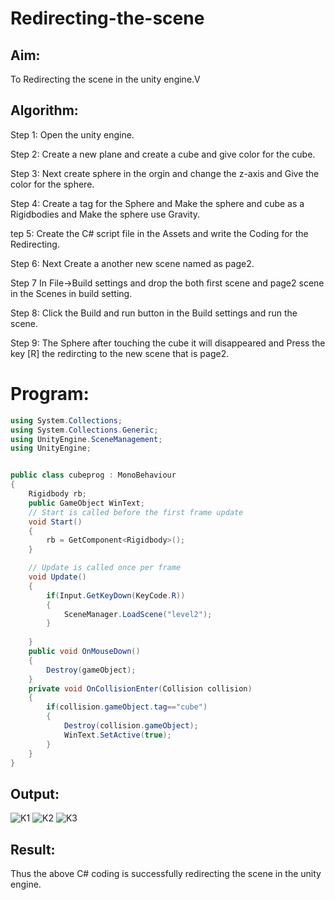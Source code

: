# Redirecting-the-scene

## Aim:
To Redirecting the scene in the unity engine.V


## Algorithm:
Step 1:
Open the unity engine.

Step 2:
Create a new plane and create a cube and give color for the cube.

Step 3:
Next create sphere in the orgin and change the z-axis and Give the color for the sphere.

Step 4:
Create a tag for the Sphere and Make the sphere and cube as a Rigidbodies and Make the sphere use Gravity.

tep 5:
Create the C# script file in the Assets and write the Coding for the Redirecting.

Step 6:
Next Create a another new scene named as page2.

Step 7
In File->Build settings and drop the both first scene and page2 scene in the Scenes in build setting.

Step 8:
Click the Build and run button in the Build settings and run the scene.

Step 9:
The Sphere after touching the cube it will disappeared and Press the key [R] the redircting to the new scene that is page2.

# Program:
```c#
using System.Collections;
using System.Collections.Generic;
using UnityEngine.SceneManagement;
using UnityEngine;


public class cubeprog : MonoBehaviour
{
    Rigidbody rb;
    public GameObject WinText;
    // Start is called before the first frame update
    void Start()
    {
        rb = GetComponent<Rigidbody>(); 
    }

    // Update is called once per frame
    void Update()
    {
        if(Input.GetKeyDown(KeyCode.R))
        {
            SceneManager.LoadScene("level2");
        }
        
    }
    public void OnMouseDown()
    {
        Destroy(gameObject);
    }
    private void OnCollisionEnter(Collision collision)
    {
        if(collision.gameObject.tag=="cube")
        {
            Destroy(collision.gameObject);
            WinText.SetActive(true);
        }
    }
}
```
## Output:
  ![K1](https://github.com/Gayathriraj18/Redirecting-the-scene/assets/94154854/193c4fae-1a62-4813-8c8e-4291e9ddbcfa)
![K2](https://github.com/Gayathriraj18/Redirecting-the-scene/assets/94154854/b64bd073-829b-405b-adbc-41a16d228280)
![K3](https://github.com/Gayathriraj18/Redirecting-the-scene/assets/94154854/f2c8b5c2-c0a8-4c44-9480-e8f85a530eef)


## Result:
  Thus the above C# coding is successfully redirecting the scene in the unity engine.
